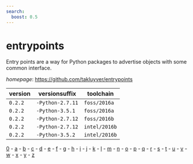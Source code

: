 ```yaml
---
search:
  boost: 0.5
---
```

# entrypoints

Entry points are a way for Python packages to advertise objects with some common interface.

*homepage*: <https://github.com/takluyver/entrypoints>

version | versionsuffix | toolchain
--------|---------------|----------
``0.2.2`` | ``-Python-2.7.11`` | ``foss/2016a``
``0.2.2`` | ``-Python-3.5.1`` | ``foss/2016a``
``0.2.2`` | ``-Python-2.7.12`` | ``foss/2016b``
``0.2.2`` | ``-Python-2.7.12`` | ``intel/2016b``
``0.2.2`` | ``-Python-3.5.2`` | ``intel/2016b``

[0](../0/index.md) - [a](../a/index.md) - [b](../b/index.md) - [c](../c/index.md) - [d](../d/index.md) - [e](../e/index.md) - [f](../f/index.md) - [g](../g/index.md) - [h](../h/index.md) - [i](../i/index.md) - [j](../j/index.md) - [k](../k/index.md) - [l](../l/index.md) - [m](../m/index.md) - [n](../n/index.md) - [o](../o/index.md) - [p](../p/index.md) - [q](../q/index.md) - [r](../r/index.md) - [s](../s/index.md) - [t](../t/index.md) - [u](../u/index.md) - [v](../v/index.md) - [w](../w/index.md) - [x](../x/index.md) - [y](../y/index.md) - [z](../z/index.md)

